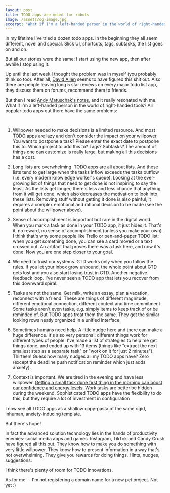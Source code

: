 ```yaml
---
layout: post
title: TODO apps are meant for robots
image: /assets/og-image.jpg
excerpt: "What if I'm a left-handed person in the world of right-handed tools?"
---
```


In my lifetime I've tried a dozen todo apps. In the beginning they all seem different, novel and special. Slick UI, shortcuts, tags, subtasks, the list goes on and on.

But all our stories were the same: I start using the new app, then after awhile I stop using it.

Up until the last week I thought the problem was in myself (you probably think so too). After all, [David Allen](https://gettingthingsdone.com/) seems to have figured this shit out. Also there are people leaving long 5 star reviews on every major todo list app, they discuss them on forums, recommend them to friends.

But then I read [Andy Matuschak's notes](https://notes.andymatuschak.org/Close_open_loops?stackedNotes=z5tiFxnNKMZCnc8G9R1N51L5hknyRGmyCQx18&stackedNotes=z8aZybuJJopS5fL7TnPou2JcmCsBUJeqirbBh&stackedNotes=z5vXaKVAPBNKAAi9RXNudduhyGadGXqtMVTEs), and it really resonated with me. What if I'm a left-handed person in the world of right-handed tools? All popular todo apps out there have the same problems:

<br>

1. Willpower needed to make decisions is a limited resource. And most TODO apps are lazy and don't consider the impact on your willpower. You want to postpone a task? Please enter the exact date to postpone this to. Which project to add this to? Tags? Subtasks? The amount of things one can customize is really large, but making all this decisions has a cost.

2. Long lists are overwhelming. TODO apps are all about lists. And these lists tend to get large when the tasks inflow exceeds the tasks outflow (i.e. every modern knowledge worker's queue). Looking at the ever-growing list of things that need to get done is not inspiring to say the least. As the lists get longer, there's less and less chance that anything from it will get done, which also decreases the motivation to look into these lists. Removing stuff without getting it done is also painful, it requires a complex emotional and rational decision to be made (see the point about the willpower above).

3. Sense of accomplishment is important but rare in the digital world. When you mark a task as done in your TODO app, it just hides it. That's it, no reward, no sense of accomplishment (unless you make your own). I think that's why some people like Trello or pen-and-paper TODO list: when you get something done, you can see a card moved or a text crossed out. An artifact that proves there was a task here, and now it's done. Now you are one step closer to your goal.

4. We need to trust our systems. GTD works only when you follow the rules. If you let your inbox grow unbound, the whole point about GTD gets lost and you also start losing trust in GTD. Another negative feedback loop. I've never seen a TODO app that lets you recover from this downward spiral.

5. Tasks are not the same. Get milk, write an essay, plan a vacation, reconnect with a friend. These are things of different magnitude, different emotional connection, different context and time commitment. Some tasks aren't even tasks, e.g. simply items to keep track of or be reminded of. But TODO apps treat them the same. They get the similar looking rows neatly organized in a unified interface.

6. Sometimes humans need help. A little nudge here and there can make a huge difference. It's also very personal: different things work for different types of people. I've made a list of strategies to help me get things done, and ended up with 13 items (things like "extract the next smallest step as a separate task" or "work on it for just 2 minutes"). Thirteen! Guess how many nudges all my TODO apps have? Zero (except the deadline push notification reminder which just adds anxiety).

7. Context is important. We are tired in the evening and have less willpower. [Getting a small task done first thing in the morning can boost our confidence and energy levels](https://www.youtube.com/watch?v=GmFwRkl-TTc). Work tasks are better be hidden during the weekend. Sophisticated TODO apps have the flexibility to do this, but they require a lot of investment in configuration

I now see all TODO apps as a shallow copy-pasta of the same rigid, inhuman, anxiety-inducing template.

But there's hope!

In fact the advanced solution technology lies in the hands of productivity enemies: social media apps and games. Instagram, TikTok and Candy Crush have figured all this out. They know how to make you do something with very little willpower. They know how to present information in a way that's not overwhelming. They give you rewards for doing things. Hints, nudges, suggestions.

I think there's plenty of room for TODO innovations.

As for me -- I'm not registering a domain name for a new pet project. Not yet :)
